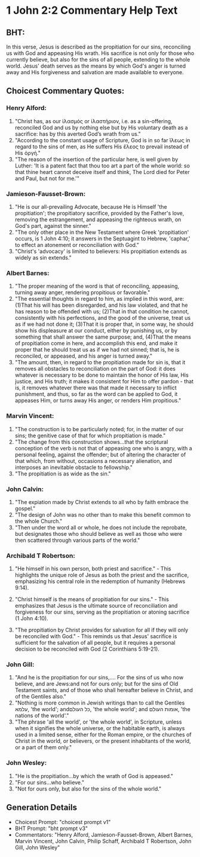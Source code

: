 # 1 John 2:2 Commentary Help Text

## BHT:
In this verse, Jesus is described as the propitiation for our sins, reconciling us with God and appeasing His wrath. His sacrifice is not only for those who currently believe, but also for the sins of all people, extending to the whole world. Jesus' death serves as the means by which God's anger is turned away and His forgiveness and salvation are made available to everyone.

## Choicest Commentary Quotes:
### Henry Alford:
1. "Christ has, as our ἱλασμός or ἱλαστήριον, i.e. as a sin-offering, reconciled God and us by nothing else but by His voluntary death as a sacrifice: has by this averted God’s wrath from us."
2. "According to the constant usage of Scripture, God is in so far ἵλεως in regard to the sins of men, as He suffers His ἔλεος to prevail instead of His ὀργή."
3. "The reason of the insertion of the particular here, is well given by Luther: 'It is a patent fact that thou too art a part of the whole world: so that thine heart cannot deceive itself and think, The Lord died for Peter and Paul, but not for me.'"

### Jamieson-Fausset-Brown:
1. "He is our all-prevailing Advocate, because He is Himself 'the propitiation'; the propitiatory sacrifice, provided by the Father's love, removing the estrangement, and appeasing the righteous wrath, on God's part, against the sinner."
2. "The only other place in the New Testament where Greek 'propitiation' occurs, is 1 John 4:10; it answers in the Septuagint to Hebrew, 'caphar,' to effect an atonement or reconciliation with God."
3. "Christ's 'advocacy' is limited to believers: His propitiation extends as widely as sin extends."

### Albert Barnes:
1. "The proper meaning of the word is that of reconciling, appeasing, turning away anger, rendering propitious or favorable."
2. "The essential thoughts in regard to him, as implied in this word, are: (1)That his will has been disregarded, and his law violated, and that he has reason to be offended with us; (2)That in that condition he cannot, consistently with his perfections, and the good of the universe, treat us as if we had not done it; (3)That it is proper that, in some way, he should show his displeasure at our conduct, either by punishing us, or by something that shall answer the same purpose; and, (4)That the means of propitiation come in here, and accomplish this end, and make it proper that he should treat us as if we had not sinned; that is, he is reconciled, or appeased, and his anger is turned away."
3. "The amount, then, in regard to the propitiation made for sin is, that it removes all obstacles to reconciliation on the part of God: it does whatever is necessary to be done to maintain the honor of His law, His justice, and His truth; it makes it consistent for Him to offer pardon - that is, it removes whatever there was that made it necessary to inflict punishment, and thus, so far as the word can be applied to God, it appeases Him, or turns away His anger, or renders Him propitious."

### Marvin Vincent:
1. "The construction is to be particularly noted; for, in the matter of our sins; the genitive case of that for which propitiation is made."
2. "The change from this construction shows...that the scriptural conception of the verb is not that of appeasing one who is angry, with a personal feeling, against the offender; but of altering the character of that which, from without, occasions a necessary alienation, and interposes an inevitable obstacle to fellowship."
3. "The propitiation is as wide as the sin."

### John Calvin:
1. "The expiation made by Christ extends to all who by faith embrace the gospel."
2. "The design of John was no other than to make this benefit common to the whole Church."
3. "Then under the word all or whole, he does not include the reprobate, but designates those who should believe as well as those who were then scattered through various parts of the world."

### Archibald T Robertson:
1. "He himself in his own person, both priest and sacrifice." - This highlights the unique role of Jesus as both the priest and the sacrifice, emphasizing his central role in the redemption of humanity (Hebrews 9:14).

2. "Christ himself is the means of propitiation for our sins." - This emphasizes that Jesus is the ultimate source of reconciliation and forgiveness for our sins, serving as the propitiation or atoning sacrifice (1 John 4:10).

3. "The propitiation by Christ provides for salvation for all if they will only be reconciled with God." - This reminds us that Jesus' sacrifice is sufficient for the salvation of all people, but it requires a personal decision to be reconciled with God (2 Corinthians 5:19-21).

### John Gill:
1. "And he is the propitiation for our sins,.... For the sins of us who now believe, and are Jews:and not for ours only; but for the sins of Old Testament saints, and of those who shall hereafter believe in Christ, and of the Gentiles also."
2. "Nothing is more common in Jewish writings than to call the Gentiles עלמא, 'the world'; andכל העולם, 'the whole world'; and אומות העולם, 'the nations of the world'."
3. "The phrase 'all the world', or 'the whole world', in Scripture, unless when it signifies the whole universe, or the habitable earth, is always used in a limited sense, either for the Roman empire, or the churches of Christ in the world, or believers, or the present inhabitants of the world, or a part of them only."

### John Wesley:
1. "He is the propitiation...by which the wrath of God is appeased." 
2. "For our sins...who believe." 
3. "Not for ours only, but also for the sins of the whole world."


## Generation Details
- Choicest Prompt: "choicest prompt v1"
- BHT Prompt: "bht prompt v3"
- Commentators: "Henry Alford, Jamieson-Fausset-Brown, Albert Barnes, Marvin Vincent, John Calvin, Philip Schaff, Archibald T Robertson, John Gill, John Wesley"
